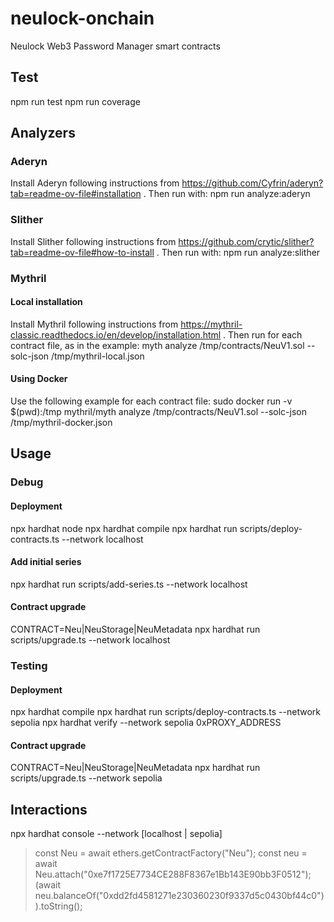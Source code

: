 # neulock-onchain
Neulock Web3 Password Manager smart contracts

## Test

npm run test
npm run coverage

## Analyzers

### Aderyn

Install Aderyn following instructions from https://github.com/Cyfrin/aderyn?tab=readme-ov-file#installation . Then run with:
npm run analyze:aderyn

### Slither

Install Slither following instructions from https://github.com/crytic/slither?tab=readme-ov-file#how-to-install . Then run with:
npm run analyze:slither

### Mythril

#### Local installation

Install Mythril following instructions from https://mythril-classic.readthedocs.io/en/develop/installation.html . Then run for each contract file, as in the example:
myth analyze /tmp/contracts/NeuV1.sol --solc-json /tmp/mythril-local.json

#### Using Docker

Use the following example for each contract file:
sudo docker run -v $(pwd):/tmp mythril/myth analyze /tmp/contracts/NeuV1.sol --solc-json /tmp/mythril-docker.json

## Usage

### Debug

#### Deployment

npx hardhat node
npx hardhat compile
npx hardhat run scripts/deploy-contracts.ts --network localhost

#### Add initial series
npx hardhat run scripts/add-series.ts --network localhost

#### Contract upgrade
CONTRACT=Neu|NeuStorage|NeuMetadata npx hardhat run scripts/upgrade.ts --network localhost

### Testing

#### Deployment

npx hardhat compile
npx hardhat run scripts/deploy-contracts.ts --network sepolia
npx hardhat verify --network sepolia 0xPROXY_ADDRESS

#### Contract upgrade
CONTRACT=Neu|NeuStorage|NeuMetadata npx hardhat run scripts/upgrade.ts --network sepolia

## Interactions

npx hardhat console --network [localhost | sepolia]
> const Neu = await ethers.getContractFactory("Neu");
> const neu = await Neu.attach("0xe7f1725E7734CE288F8367e1Bb143E90bb3F0512");
> (await neu.balanceOf("0xdd2fd4581271e230360230f9337d5c0430bf44c0")).toString();
